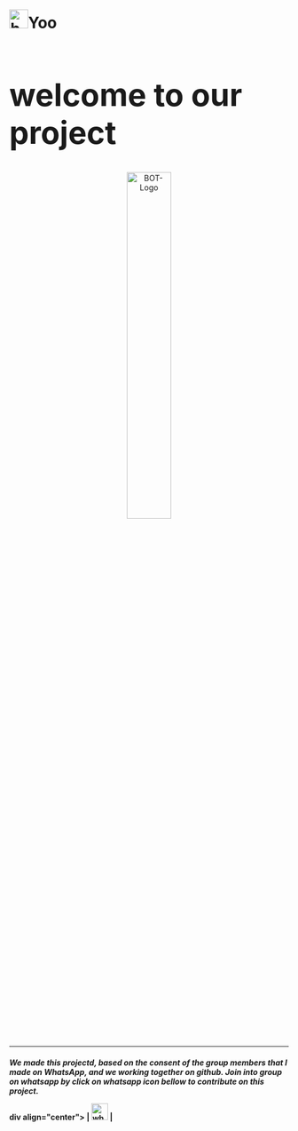 # <img src="https://github.com/TheDudeThatCode/TheDudeThatCode/blob/master/Assets/Hi.gif" alt="handshake" width="34">Yoo

<p align="center">
<h1 style="font-size:400%;">welcome to our project</h1>
</p>

<P align="center">

<img src="https://user-images.githubusercontent.com/81200420/112278200-2a34ba80-8cb5-11eb-9cc7-c2a8fa1359be.jpeg" alt="BOT-Logo" width="40%">

</p>
<hr>
 
<p>
  <em>
<h4 style="font-size:100%;">We made this projectd, based on the consent of the group members that I made on WhatsApp, and we working together on github. Join into group on whatsapp by click on whatsapp icon bellow to contribute on this project.
  </em>
    </p>
  
 div align="center">
| [<img src="https://user-images.githubusercontent.com/77515527/111604893-60cb8a80-8808-11eb-8402-4318318c5aa2.jpg" alt="whatsapp logo" width="30">](https://chat.whatsapp.com/G7uBW4cGxnVFVUUN6Cz8P3) |
  </div>
